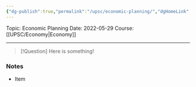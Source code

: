 ```yaml
---
{"dg-publish":true,"permalink":"/upsc/economic-planning/","dgHomeLink":true,"dgPassFrontmatter":false}
---
```


Topic: Economic Planning
Date: 2022-05-29
Course: [[UPSC/Economy|Economy]]

---

> [!Question]
> Here is something! 


### Notes
- Item


